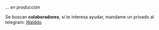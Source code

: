 _... en producción_

Se buscan **colaboradores**, si te interesa ayudar, mandame un privado al telegram: [Walddo](https://t.me/walddo)
